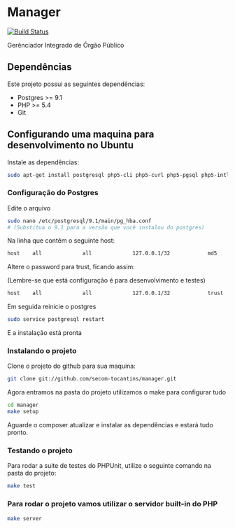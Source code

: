 # Manager

[![Build Status](https://travis-ci.org/secom-tocantins/manager.png?branch=master)](https://travis-ci.org/secom-tocantins/manager)

Gerênciador Integrado de Órgão Público

## Dependências

Este projeto possui as seguintes dependências:

 * Postgres >= 9.1
 * PHP >= 5.4
 * Git

## Configurando uma maquina para desenvolvimento no Ubuntu

Instale as dependências:

```sh
sudo apt-get install postgresql php5-cli php5-curl php5-pgsql php5-intl curl git
```

### Configuração do Postgres

Edite o arquivo

```sh
sudo nano /etc/postgresql/9.1/main/pg_hba.conf
# (Substitua o 9.1 para a versão que você instalou do postgres)
```

Na linha que contêm o seguinte host:

```sh
host    all             all             127.0.0.1/32            md5
```

Altere o password para trust, ficando assim:

(Lembre-se que está configuração é para desenvolvimento e testes)

```sh
host    all             all             127.0.0.1/32            trust
```

Em seguida reinicie o postgres

```sh
sudo service postgresql restart
```

E a instalação está pronta


### Instalando o projeto

Clone o projeto do github para sua maquina:

```sh
git clone git://github.com/secom-tocantins/manager.git
```

Agora entramos na pasta do projeto utilizamos o make para configurar tudo

```sh
cd manager
make setup
```

Aguarde o composer atualizar e instalar as dependências e estará tudo pronto.

### Testando o projeto

Para rodar a suite de testes do PHPUnit, utilize o seguinte comando na pasta do projeto:

```sh
make test
```

### Para rodar o projeto vamos utilizar o servidor built-in do PHP

```sh
make server
```

